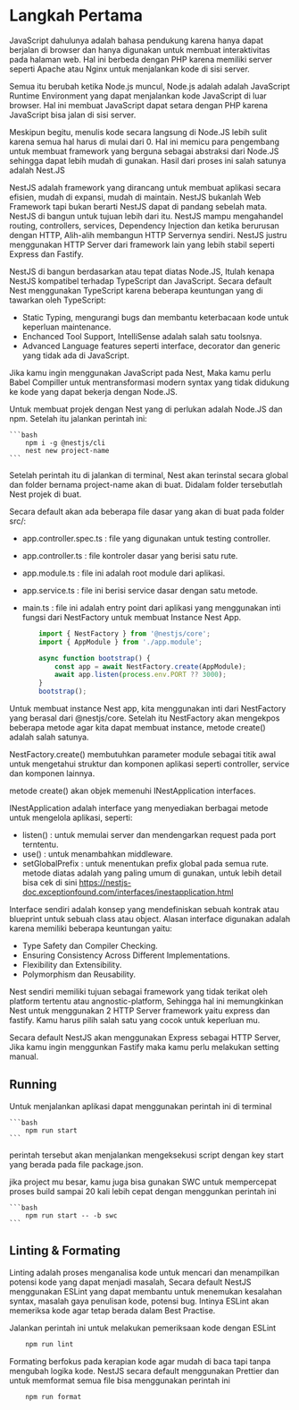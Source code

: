 #   Langkah Pertama
JavaScript dahulunya adalah bahasa pendukung karena hanya dapat berjalan di browser dan hanya digunakan untuk membuat interaktivitas pada halaman web. Hal ini berbeda dengan PHP karena memiliki server seperti Apache atau Nginx untuk menjalankan kode di sisi server. 

Semua itu berubah ketika Node.js muncul, Node.js adalah adalah JavaScript Runtime Environment yang dapat menjalankan kode JavaScript di luar browser. Hal ini membuat JavaScript dapat setara dengan PHP karena JavaScript bisa jalan di sisi server.

Meskipun begitu, menulis kode secara langsung di Node.JS lebih sulit karena semua hal harus di mulai dari 0. Hal ini memicu para pengembang untuk membuat framework yang berguna sebagai abstraksi dari Node.JS sehingga dapat lebih mudah di gunakan. Hasil dari proses ini salah satunya adalah Nest.JS

NestJS adalah framework yang dirancang untuk membuat aplikasi secara efisien, mudah di expansi, mudah di maintain. NestJS bukanlah Web Framework tapi bukan berarti NestJS dapat di pandang sebelah mata. NestJS di bangun untuk tujuan lebih dari itu. NestJS mampu mengahandel routing, controllers, services, Dependency Injection dan ketika berurusan dengan HTTP, Alih-alih membangun HTTP Servernya sendiri. NestJS justru menggunakan HTTP Server dari framework lain yang lebih stabil seperti Express dan Fastify.

NestJS di bangun berdasarkan atau tepat diatas Node.JS, Itulah kenapa NestJS kompatibel terhadap TypeScript dan JavaScript. Secara default Nest menggunakan TypeScript karena beberapa keuntungan yang di tawarkan oleh TypeScript:
-   Static Typing, mengurangi bugs dan membantu keterbacaan kode untuk keperluan maintenance.
-   Enchanced Tool Support, IntelliSense adalah salah satu toolsnya.
-   Advanced Language features seperti interface, decorator dan generic yang tidak ada di JavaScript.

Jika kamu ingin menggunakan JavaScript pada Nest, Maka kamu perlu Babel Compiller untuk mentransformasi modern syntax yang tidak didukung ke kode yang dapat bekerja dengan Node.JS.

Untuk membuat projek dengan Nest yang di perlukan adalah Node.JS dan npm. Setelah itu jalankan perintah ini:

    ```bash
        npm i -g @nestjs/cli
        nest new project-name
    ```

Setelah perintah itu di jalankan di terminal, Nest akan terinstal secara global dan folder bernama project-name akan di buat. Didalam folder tersebutlah Nest projek di buat.

Secara default akan ada beberapa file dasar yang akan di buat pada folder src/:
-   app.controller.spec.ts      :   file yang digunakan untuk testing controller.
-   app.controller.ts           :   file kontroler dasar yang berisi satu rute.
-   app.module.ts               :   file ini adalah root module dari aplikasi.
-   app.service.ts              :   file ini berisi service dasar dengan satu metode.
-   main.ts                     :   file ini adalah entry point dari aplikasi yang menggunakan inti fungsi dari NestFactory untuk membuat Instance Nest App.

    ```Typescript
        import { NestFactory } from '@nestjs/core';
        import { AppModule } from './app.module';

        async function bootstrap() {
            const app = await NestFactory.create(AppModule);
            await app.listen(process.env.PORT ?? 3000);
        }
        bootstrap();
    ```

Untuk membuat instance Nest app, kita menggunakan inti dari NestFactory yang berasal dari @nestjs/core. Setelah itu NestFactory akan mengekpos beberapa metode agar kita dapat membuat instance, metode create() adalah salah satunya. 

NestFactory.create() membutuhkan parameter module sebagai titik awal untuk mengetahui struktur dan komponen aplikasi seperti controller, service dan komponen lainnya.

metode create() akan objek memenuhi INestApplication interfaces.

INestApplication adalah interface yang menyediakan berbagai metode untuk mengelola aplikasi, seperti:
-   listen()                    : untuk memulai server dan mendengarkan request pada port terntentu.
-   use()                       : untuk menambahkan middleware.
-   setGlobalPrefix             : untuk menentukan prefix global pada semua rute.
metode diatas adalah yang paling umum di gunakan, untuk lebih detail bisa cek di sini https://nestjs-doc.exceptionfound.com/interfaces/inestapplication.html

Interface sendiri adalah konsep yang mendefiniskan sebuah kontrak atau blueprint untuk sebuah class atau object. Alasan interface digunakan adalah karena memiliki beberapa keuntungan yaitu:
-   Type Safety dan Compiler Checking.
-   Ensuring Consistency Across Different Implementations.
-   Flexibility dan Extensibility.
-   Polymorphism dan Reusability.

Nest sendiri memiliki tujuan sebagai framework yang tidak terikat oleh platform tertentu atau angnostic-platform, Sehingga hal ini memungkinkan Nest untuk menggunakan 2 HTTP Server framework yaitu express dan fastify. Kamu harus pilih salah satu yang cocok untuk keperluan mu.

Secara default NestJS akan menggunakan Express sebagai HTTP Server, Jika kamu ingin menggunkan Fastify maka kamu perlu melakukan setting manual.

## Running
Untuk menjalankan aplikasi dapat menggunakan perintah ini di terminal

    ```bash
        npm run start
    ```
perintah tersebut akan menjalankan mengeksekusi script dengan key start yang berada pada file package.json.

jika project mu besar, kamu juga bisa gunakan SWC untuk mempercepat proses build sampai 20 kali lebih cepat dengan menggunkan perintah ini

    ```bash
        npm run start -- -b swc
    ```

## Linting & Formating
Linting adalah proses menganalisa kode untuk mencari dan menampilkan potensi kode yang dapat menjadi masalah, Secara default NestJS menggunakan ESLint yang dapat membantu untuk menemukan kesalahan syntax, masalah gaya penulisan kode, potensi bug. Intinya ESLint akan memeriksa kode agar tetap berada dalam Best Practise.

Jalankan perintah ini untuk melakukan pemeriksaan kode dengan ESLint

```bash
    npm run lint
```

Formating berfokus pada kerapian kode agar mudah di baca tapi tanpa mengubah logika kode. NestJS secara default menggunakan Prettier dan untuk memformat semua file bisa menggunakan perintah ini

```bash
    npm run format
```